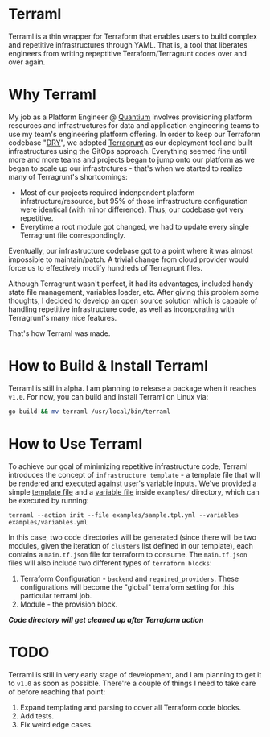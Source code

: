 # Terraml
Terraml is a thin wrapper for Terraform that enables users to build complex and repetitive infrastructures through YAML. That is, a tool that liberates engineers from writing repeptitive Terraform/Terragrunt codes over and over again.

# Why Terraml
My job as a Platform Engineer @ [Quantium](https://quantium.com/) involves provisioning platform resources and infrastructures for data and application engineering teams to use my team's engineering platform offering. In order to keep our Terraform codebase "[DRY](https://terragrunt.gruntwork.io/docs/features/keep-your-terraform-code-dry/)", we adopted [Terragrunt](https://terragrunt.gruntwork.io/) as our deployment tool and built infrastructures using the GitOps approach. Everything seemed fine until more and more teams and projects began to jump onto our platform as we began to scale up our infrastrctures - that's when we started to realize many of Terragrunt's shortcomings:
- Most of our projects required indenpendent platform infrstructure/resource, but 95% of those infrastructure configuration were identical (with minor difference). Thus, our codebase got very repetitive.
- Everytime a root module got changed, we had to update every single Terragrunt file correspondingly.

Eventually, our infrastructure codebase got to a point where it was almost impossible to maintain/patch. A trivial change from cloud provider would force us to effectively modify hundreds of Terragrunt files.

Although Terragrunt wasn't perfect, it had its advantages, included handy state file management, variables loader, etc. After giving this problem some thoughts, I decided to develop an open source solution which is capable of handling repetitive infrastructure code, as well as incorporating with Terragrunt's many nice features.

That's how Terraml was made.

# How to Build & Install Terraml

Terraml is still in alpha. I am planning to release a package when it reaches ```v1.0```. For now, you can build and install Terraml on Linux via:
```bash
go build && mv terraml /usr/local/bin/terraml
```

# How to Use Terraml

To achieve our goal of minimizing repetitive infrastructure code, Terraml introduces the concept of ```infrastructure template``` - a template file that will be rendered and executed against user's variable inputs. We've provided a simple [template file](https://github.com/zakufish/terraml/blob/main/examples/sample.tpl.yml) and a [variable file](https://github.com/zakufish/terraml/blob/main/examples/variables.yml) inside ```examples/``` directory, which can be executed by running:

```
terraml --action init --file examples/sample.tpl.yml --variables examples/variables.yml
```

In this case, two code directories will be generated (since there will be two modules, given the iteration of ```clusters``` list defined in our template), each contains a ```main.tf.json``` file for terraform to consume. The ```main.tf.json``` files will also include two different types of ```terraform blocks```:
1. Terraform Configuration - ```backend``` and ```required_providers```. These configurations will become the "global" terraform setting for this particular terraml job.
2. Module - the provision block.

***Code directory will get cleaned up after Terraform action***

# TODO

Terraml is still in very early stage of development, and I am planning to get it to ```v1.0``` as soon as possible. There're a couple of things I need to take care of before reaching that point:
1. Expand templating and parsing to cover all Terraform code blocks.
2. Add tests.
3. Fix weird edge cases.
